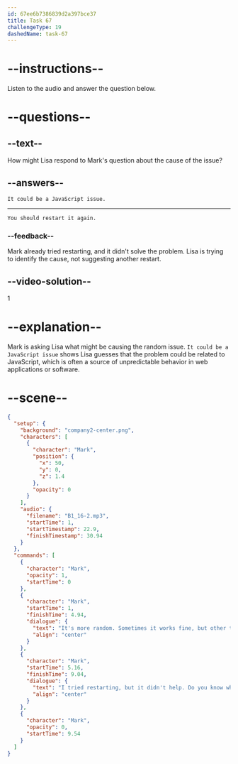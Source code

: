 ```yaml
---
id: 67ee6b7386839d2a397bce37
title: Task 67
challengeType: 19
dashedName: task-67
---
```


<!-- (Audio) Mark: It's more random. Sometimes it works fine, but other times it acts weird. I tried restarting, but it didn't help. Do you know what might be causing it? -->

# --instructions--

Listen to the audio and answer the question below.

# --questions--

## --text--

How might Lisa respond to Mark's question about the cause of the issue?

## --answers--

`It could be a JavaScript issue.`

---

`You should restart it again.`

### --feedback--

Mark already tried restarting, and it didn't solve the problem. Lisa is trying to identify the cause, not suggesting another restart.

## --video-solution--

1

# --explanation--

Mark is asking Lisa what might be causing the random issue. `It could be a JavaScript issue` shows Lisa guesses that the problem could be related to JavaScript, which is often a source of unpredictable behavior in web applications or software.

# --scene--

```json
{
  "setup": {
    "background": "company2-center.png",
    "characters": [
      {
        "character": "Mark",
        "position": {
          "x": 50,
          "y": 0,
          "z": 1.4
        },
        "opacity": 0
      }
    ],
    "audio": {
      "filename": "B1_16-2.mp3",
      "startTime": 1,
      "startTimestamp": 22.9,
      "finishTimestamp": 30.94
    }
  },
  "commands": [
    {
      "character": "Mark",
      "opacity": 1,
      "startTime": 0
    },
    {
      "character": "Mark",
      "startTime": 1,
      "finishTime": 4.94,
      "dialogue": {
        "text": "It's more random. Sometimes it works fine, but other times it acts weird.",
        "align": "center"
      }
    },
    {
      "character": "Mark",
      "startTime": 5.16,
      "finishTime": 9.04,
      "dialogue": {
        "text": "I tried restarting, but it didn't help. Do you know what might be causing it?",
        "align": "center"
      }
    },
    {
      "character": "Mark",
      "opacity": 0,
      "startTime": 9.54
    }
  ]
}
```
